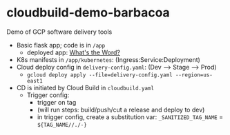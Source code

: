 # cloudbuild-demo-barbacoa

Demo of GCP software delivery tools


- Basic flask app; code is in `/app`
  - deployed app: [What's the Word?](http://prod.barbacoa.doingdevops.com/)
- K8s manifests in `/app/kubernetes`: (Ingress:Service:Deployment)
- Cloud deploy config in `delivery-config.yaml`: (Dev --> Stage --> Prod)
    - `gcloud deploy apply --file=delivery-config.yaml --region=us-east1`
- CD is initiated by Cloud Build in `cloudbuild.yaml`
  - Trigger config:
    - trigger on tag
    - (will run steps: build/push/cut a release and deploy to dev)
    - in trigger config, create a substitution var: `_SANITIZED_TAG_NAME` = `${TAG_NAME//./-}`
